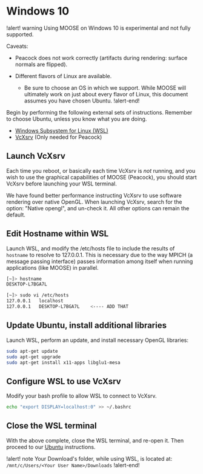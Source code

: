 # Windows 10

!alert! warning
Using MOOSE on Windows 10 is experimental and not fully supported.

Caveats:

- Peacock does not work correctly (artifacts during rendering: surface normals are flipped).
- Different flavors of Linux are available.

    - Be sure to choose an OS in which we support. While MOOSE will ultimately work on just about every flavor of Linux, this document assumes you have chosen Ubuntu.
!alert-end!

Begin by performing the following external sets of instructions. Remember to choose Ubuntu, unless you know what you are doing.

- [Windows Subsystem for Linux (WSL)](https://msdn.microsoft.com/en-us/commandline/wsl/install_guide)
- [VcXsrv](https://sourceforge.net/projects/vcxsrv/reviews/) (Only needed for Peacock)

## Launch VcXsrv

Each time you reboot, or basically each time VcXsrv is *not* running, and you wish to use the graphical capabilities of MOOSE (Peacock), you should start VcXsrv before launching your WSL terminal.

We have found better performance instructing VcXsrv to use software rendering over native OpenGL. When launching VcXsrv, search for the option: "Native opengl", and un-check it. All other options can remain the default.

## Edit Hostname within WSL

Launch WSL, and modify the /etc/hosts file to include the results of `hostname` to resolve to 127.0.0.1. This is necessary due to the way
MPICH (a message passing interface) passes information among itself when running applications (like MOOSE) in parallel.

```bash
[~]> hostname
DESKTOP-L7BGA7L

[~]> sudo vi /etc/hosts
127.0.0.1   localhost
127.0.0.1   DESKTOP-L7BGA7L    <---- ADD THAT
```

## Update Ubuntu, install additional libraries

Launch WSL, perform an update, and install necessary OpenGL libraries:

```bash
sudo apt-get update
sudo apt-get upgrade
sudo apt-get install x11-apps libglu1-mesa
```

## Configure WSL to use VcXsrv

Modify your bash profile to allow WSL to connect to VcXsrv.

```bash
echo "export DISPLAY=localhost:0" >> ~/.bashrc
```

## Close the WSL terminal

With the above complete, close the WSL terminal, and re-open it. Then proceed to our [Ubuntu](getting_started/installation/ubuntu.md) instructions.

!alert! note
Your Download's folder, while using WSL, is located at: `/mnt/c/Users/<Your User Name>/Downloads`
!alert-end!
